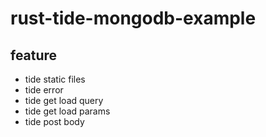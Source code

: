 # rust-tide-mongodb-example

## feature

- tide static files
- tide error
- tide get load query
- tide get load params
- tide post body
